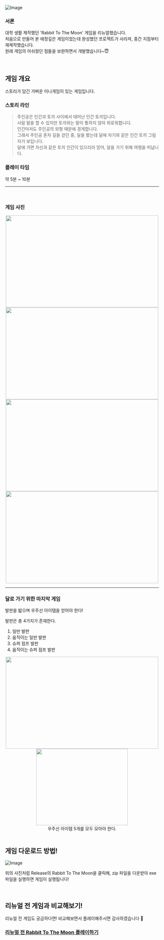![Image](https://github.com/user-attachments/assets/c6560331-9fc2-4e90-b9f3-7186c4d1d77e)
### 서론
대학 생활 제작했던 'Rabbit To The Moon' 게임을 리뉴얼했습니다.   
처음으로 만들어 본 애정깊은 게임이었는데 완성했던 프로젝트가 사라져, 중간 지점부터 재제작했습니다.   
원래 게임의 아쉬웠던 점들을 보완하면서 개발했습니다~😇
<br><br><br>
## 게임 개요
스토리가 담긴 가벼운 미니게임이 있는 게임입니다.
### 스토리 라인
>주인공은 인간과 토끼 사이에서 태어난 인간 토끼입니다.   
>사람 말을 할 수 있지만 토끼와는 말이 통하지 않아 외로워합니다.   
>인간마저도 주인공의 외형 때문에 경계합니다.   
>그래서 주인공 혼자 길을 걷던 중, 달을 봤는데 달에 자기와 같은 인간 토끼 그림자가 보입니다.   
>달에 가면 자신과 같은 토끼 인간이 있으리라 믿어, 달을 가기 위해 여행을 떠납니다.

### 플레이 타임

약 5분 ~ 10분

---

<br>

### 게임 사진
<div align="center">
<img src="https://github.com/user-attachments/assets/207f0c92-043d-44ab-a580-308348371c06" width="500" height="300"/>
<img src="https://github.com/user-attachments/assets/74917cdd-4835-4a51-904b-0c6f0be388bd" width="500" height="300"/>
<img src="https://github.com/user-attachments/assets/e7939c51-b5e0-4706-af98-e1295cededfa" width="500" height="300"/>
<img src="https://github.com/user-attachments/assets/cb432080-a563-4597-aad1-d57a4724be8b" width="500" height="300"/>
</div>

---

### 달로 가기 위한 마지막 게임
발판을 밟으며 우주선 아이템을 얻어야 한다!

발판은 총 4가지가 존재한다.
1. 일반 발판
2. 움직이는 일반 발판
3. 슈퍼 점프 발판
4. 움직이는 슈퍼 점프 발판
<div align="center">
<img src="https://github.com/user-attachments/assets/8b997730-df30-45ee-8f4a-27317ad6d037" width="500" height="300"/> 
</div>
<div align="center">
  <img src="https://github.com/user-attachments/assets/c228b734-198a-449f-9ad7-0d00affd0c8a" width="300" height="250"/>   
</div>
<div align="center">
  우주선 아이템 5개를 모두 모아야 한다.
</div>

<br>

## 게임 다운로드 방법!

![Image](https://github.com/user-attachments/assets/6799da5f-ec9b-4790-8a8e-242667b07ce8)

위의 사진처럼 Release의 Rabbit To The Moon을 클릭해, zip 파일을 다운받아 exe 파일을 실행하면 게임이 실행됩니다!

<br>

## 리뉴얼 전 게임과 비교해보기!
리뉴얼 전 게임도 궁금하다면! 비교해보면서 플레이해주시면 감사하겠습니다 🙇   
### [리뉴얼 전 Rabbit To The Moon 플레이하기](https://github.com/TeshShin/Rabbit_To_The_Moon)
